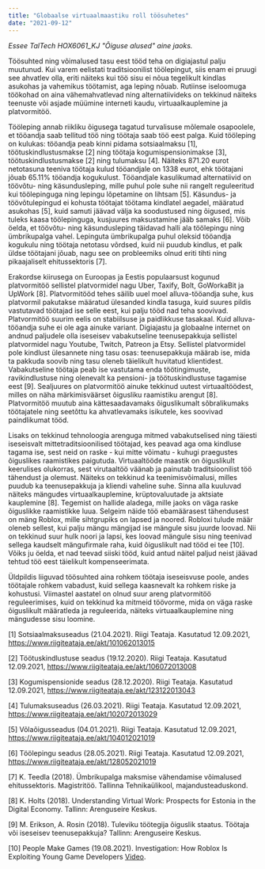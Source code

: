 ```yaml
---
title: "Globaalse virtuaalmaastiku roll töösuhetes"
date: "2021-09-12"
---
```


*Essee TalTech HOX6061_KJ "Õiguse alused" aine jaoks.*

Töösuhted ning võimalused tasu eest tööd teha on digiajastul palju muutunud. Kui varem eelistati traditsioonilist töölepingut, siis enam ei pruugi see ahvatlev olla, eriti näiteks kui töö sisu ei nõua tegelikult kindlas asukohas ja vahemikus töötamist, aga leping nõuab. Rutiinse iseloomuga töökohad on aina vähemahvatlevad ning alternatiivideks on tekkinud näiteks teenuste või asjade müümine interneti kaudu, virtuaalkauplemine ja platvormitöö.

Tööleping annab riikliku õigusega tagatud turvalisuse mõlemale osapoolele, et tööandja saab tellitud töö ning töötaja saab töö eest palga. Kuid tööleping on kulukas: tööandja peab kinni pidama sotsiaalmaksu [1], töötuskindlustusmakse [2] ning töötaja kogumispensionimakse [3], töötuskindlustusmakse [2] ning tulumaksu [4]. Näiteks 871.20 eurot netotasuna teeniva töötaja kulud tööandjale on 1338 eurot, ehk töötajani jõuab 65.11% tööandja kogukulust. Tööandjale kasulikumad alternatiivid on töövõtu- ning käsundusleping, mille puhul pole suhe nii rangelt reguleeritud kui töölepinguga ning lepingu lõpetamine on lihtsam [5]. Käsundus- ja töövõtulepingud ei kohusta töötajat töötama kindlatel aegadel, määratud asukohas [5], kuid samuti jäävad välja ka soodustused ning õigused, mis tuleks kaasa töölepinguga, kusjuures maksustamine jääb samaks [6]. Võib öelda, et töövõtu- ning käsundusleping täidavad halli ala töölepingu ning ümbrikupalga vahel. Lepinguta ümbrikupalga puhul oleksid tööandja kogukulu ning töötaja netotasu võrdsed, kuid nii puudub kindlus, et palk üldse töötajani jõuab, nagu see on probleemiks olnud eriti tihti ning pikaajaliselt ehitussektoris [7].

Erakordse kiirusega on Euroopas ja Eestis populaarsust kogunud platvormitöö sellistel platvormidel nagu Uber, Taxify, Bolt, GoWorkaBit ja UpWork [8]. Platvormitööd tehes säilib uuel moel alluva-tööandja suhe, kus platvormil pakutakse määratud ülesanded kindla tasuga, kuid suures pildis vastutavad töötajad ise selle eest, kui palju tööd nad teha soovivad. Platvormitöö suurim eelis on stabiilsuse ja paidlikkuse tasakaal. Kuid alluva-tööandja suhe ei ole aga ainuke variant. Digiajastu ja globaalne internet on andnud paljudele olla iseseisev vabakutseline teenusepakkuja sellistel platvormidel nagu Youtube, Twitch, Patreon ja Etsy. Sellistel platvormidel pole kindlust ülesannete ning tasu osas: teenusepakkuja määrab ise, mida ta pakkuda soovib ning tasu oleneb täielikult huvitatud klientidest. Vabakutseline töötaja peab ise vastutama enda töötingimuste, ravikindlustuse ning olenevalt ka pensioni- ja töötuskindlustuse tagamise eest [9]. Sealjuures on platvormitöö ainuke tekkinud uutest virtuaaltöödest, milles on näha märkimisväärset õigusliku raamistiku arengut [8]. Platvormitöö muutub aina kättesaadavamaks õiguslikumalt sõbralikumaks töötajatele ning seetõttu ka ahvatlevamaks isikutele, kes soovivad paindlikumat tööd.

Lisaks on tekkinud tehnoloogia arenguga mitmed vabakutselised ning täiesti iseseisvalt mittetraditsioonilised töötajad, kes peavad aga oma kindluse tagama ise, sest neid on raske - kui mitte võimatu - kuhugi praegustes õiguslikes raamistikes paigutuda. Virtuaaltööde maastik on õiguslikult keerulises olukorras, sest virutaaltöö väänab ja painutab traditsioonilist töö tähendust ja olemust. Näiteks on tekkinud ka teenimisvõimalusi, milles puudub ka teenusepakkuja ja kliendi vaheline suhe. Sinna alla kuuluvad näiteks mängudes virtuaalkauplemine, krüptovaluutade ja aktsiate kauplemine [8]. Tegemist on hallide aladega, mille jaoks on väga raske õiguslikke raamistikke luua. Selgeim näide töö ebamäärasest tähendusest on mäng Roblox, mille sihtgrupiks on lapsed ja noored. Robloxi tulude määr oleneb sellest, kui palju mängu mängijad ise mängule sisu juurde loovad. Nii on tekkinud suur hulk noori ja lapsi, kes loovad mängule sisu ning teenivad sellega kaudselt mängufirmale raha, kuid õiguslikult nad tööd ei tee [10]. Võiks ju öelda, et nad teevad siiski tööd, kuid antud näitel paljud neist jäävad tehtud töö eest täielikult kompenseerimata.

Üldpildis liiguvad töösuhted aina rohkem töötaja iseseisvuse poole, andes töötajale rohkem vabadust, kuid sellega kaasnevalt ka rohkem riske ja kohustusi. Viimastel aastatel on olnud suur areng platvormitöö reguleerimises, kuid on tekkinud ka mitmeid töövorme, mida on väga raske õiguslikult määratleda ja reguleerida, näiteks virtuaalkauplemine ning mängudesse sisu loomine.


[1] Sotsiaalmaksuseadus (21.04.2021). Riigi Teataja. Kasutatud 12.09.2021, https://www.riigiteataja.ee/akt/101062013015

[2] Töötuskindlustuse seadus (19.12.2020). Riigi Teataja. Kasutatud 12.09.2021, https://www.riigiteataja.ee/akt/106072013008

[3] Kogumispensionide seadus (28.12.2020). Riigi Teataja. Kasutatud 12.09.2021, https://www.riigiteataja.ee/akt/123122013043

[4] Tulumaksuseadus (26.03.2021). Riigi Teataja. Kasutatud 12.09.2021, https://www.riigiteataja.ee/akt/102072013029

[5] Võlaõigusseadus (04.01.2021). Riigi Teataja. Kasutatud 12.09.2021, https://www.riigiteataja.ee/akt/104012021019

[6] Töölepingu seadus (28.05.2021). Riigi Teataja. Kasutatud 12.09.2021, https://www.riigiteataja.ee/akt/128052021019

[7] K. Teedla (2018). Ümbrikupalga maksmise vähendamise võimalused ehitussektoris. Magistritöö. Tallinna Tehnikaülikool, majandusteaduskond.

[8] K. Holts (2018). Understanding Virtual Work: Prospects for Estonia in the Digital Economy. Tallinn: Arenguseire Keskus.

[9] M. Erikson, A. Rosin (2018). Tuleviku töötegija õiguslik staatus. Töötaja või iseseisev teenusepakkuja? Tallinn: Arenguseire Keskus.

[10] People Make Games (19.08.2021). Investigation: How Roblox Is Exploiting Young Game Developers [Video](https://www.youtube.com/watch?v=_gXlauRB1EQ). 
